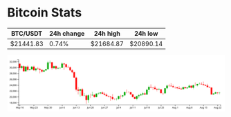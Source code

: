 # Bitcoin Stats

BTC/USDT|24h change|24h high|24h low|
|---|---|---|---|
|$21441.83|0.74%|$21684.87|$20890.14|

<img src="./chart.svg">
